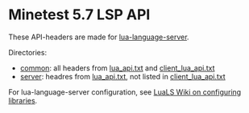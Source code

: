# Minetest 5.7 LSP API

These API-headers are made for [lua-language-server].

Directories:

- [common]\: all headers from [lua_api.txt] and [client_lua_api.txt]
- [server]\: headres from [lua_api.txt], not listed in [client_lua_api.txt]

For lua-language-server configuration, see [LuaLS Wiki on configuring
libraries].

[lua-language-server]: https://github.com/LuaLS/lua-language-server
[LuaLS Wiki on configuring libraries]:
  https://github.com/LuaLS/lua-language-server/wiki/Libraries#custom
[common]: common
[server]: server
[lua_api.txt]:
  https://github.com/minetest/minetest/blob/stable-5/doc/lua_api.txt
[client_lua_api.txt]:
  https://github.com/minetest/minetest/blob/stable-5/doc/client_lua_api.txt
